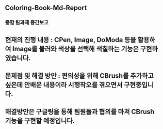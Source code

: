 ## Coloring-Book-Md-Report
### 종합 팀과제 중간보고
## 현재의 진행 내용 : CPen, Image, DoModa 등을 활용하여 Image를 불러와 색상을 선택해 색칠하는 기능은 구현하였습니다.
## 문제점 및 해결 방안 : 편의성을 위해 CBrush를 추가하고싶은데 안배운 내용이라 시행착오를 겪으면서 구현중입니다.
## 해결방안은 구글링을 통해 팀원들과 협의를 마쳐 CBrush 기능을 구현할 예정입니다.
